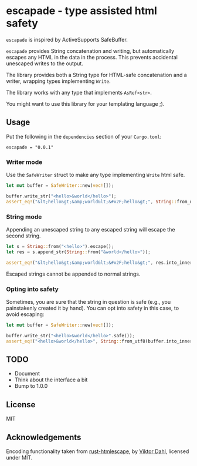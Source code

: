 # escapade - type assisted html safety

`escapade` is inspired by ActiveSupports SafeBuffer.

`escapade` provides String concatenation and writing, but automatically escapes any HTML in the data in the process. This prevents accidental unescaped writes to the output.

The library provides both a String type for HTML-safe concatenation and a writer, wrapping types implementing `Write`.

The library works with any type that implements `AsRef<str>`.

You might want to use this library for your templating language ;).

## Usage

Put the following in the `dependencies` section of your `Cargo.toml`:

```
escapade = "0.0.1"
```

### Writer mode

Use the `SafeWriter` struct to make any type implementing `Write` html safe.

```rust
let mut buffer = SafeWriter::new(vec![]);

buffer.write_str("<hello>&world</hello>");
assert_eq!("&lt;hello&gt;&amp;world&lt;&#x2F;hello&gt;", String::from_utf8(buffer.into_inner()).unwrap());
```

### String mode

Appending an unescaped string to any escaped string will escape the second string.

```rust
let s = String::from("<hello>").escape();
let res = s.append_str(String::from("&world</hello>"));

assert_eq!("&lt;hello&gt;&amp;world&lt;&#x2F;hello&gt;", res.into_inner());
```

Escaped strings cannot be appended to normal strings.

### Opting into safety

Sometimes, you are sure that the string in question is safe (e.g., you painstakenly created it by hand). You can opt into safety in this case, to avoid escaping:

```rust
let mut buffer = SafeWriter::new(vec![]);

buffer.write_str("<hello>&world</hello>".safe());
assert_eq!("<hello>&world</hello>", String::from_utf8(buffer.into_inner()).unwrap());
```

## TODO

* Document
* Think about the interface a bit
* Bump to 1.0.0

## License

MIT

## Acknowledgements

Encoding functionality taken from [rust-htmlescape](http://github.com/veddan/rust-htmlescape), by [Viktor Dahl](https://github.com/veddan), licensed under MIT.
